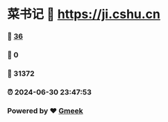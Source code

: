 # 菜书记 :link: https://ji.cshu.cn 
### :page_facing_up: [36](https://ji.cshu.cn/tag.html) 
### :speech_balloon: 0 
### :hibiscus: 31372 
### :alarm_clock: 2024-06-30 23:47:53 
### Powered by :heart: [Gmeek](https://github.com/Meekdai/Gmeek)
